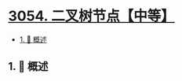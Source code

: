 # [3054. 二叉树节点【中等】](https://github.com/Tdahuyou/TNotes.leetcode/tree/main/notes/3054.%20%E4%BA%8C%E5%8F%89%E6%A0%91%E8%8A%82%E7%82%B9%E3%80%90%E4%B8%AD%E7%AD%89%E3%80%91)

<!-- region:toc -->

- [1. 📝 概述](#1--概述)

<!-- endregion:toc -->

## 1. 📝 概述
